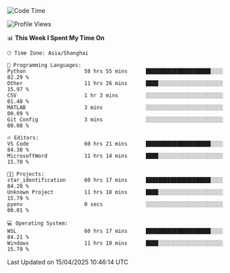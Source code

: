 <!--START_SECTION:waka-->
![Code Time](http://img.shields.io/badge/Code%20Time-2%2C627%20hrs%206%20mins-blue)

![Profile Views](http://img.shields.io/badge/Profile%20Views-0-blue)

📊 **This Week I Spent My Time On** 

```text
🕑︎ Time Zone: Asia/Shanghai

💬 Programming Languages: 
Python                   58 hrs 55 mins      █████████████████████░░░░   82.29 % 
Other                    11 hrs 26 mins      ████░░░░░░░░░░░░░░░░░░░░░   15.97 % 
CSV                      1 hr 3 mins         ░░░░░░░░░░░░░░░░░░░░░░░░░   01.48 % 
MATLAB                   3 mins              ░░░░░░░░░░░░░░░░░░░░░░░░░   00.09 % 
Git Config               3 mins              ░░░░░░░░░░░░░░░░░░░░░░░░░   00.08 % 

🔥 Editors: 
VS Code                  60 hrs 21 mins      █████████████████████░░░░   84.30 % 
MicrosoftWord            11 hrs 14 mins      ████░░░░░░░░░░░░░░░░░░░░░   15.70 % 

🐱‍💻 Projects: 
star_identification      60 hrs 17 mins      █████████████████████░░░░   84.20 % 
Unknown Project          11 hrs 18 mins      ████░░░░░░░░░░░░░░░░░░░░░   15.79 % 
pyenv                    0 secs              ░░░░░░░░░░░░░░░░░░░░░░░░░   00.01 % 

💻 Operating System: 
WSL                      60 hrs 17 mins      █████████████████████░░░░   84.21 % 
Windows                  11 hrs 18 mins      ████░░░░░░░░░░░░░░░░░░░░░   15.79 % 
```


 Last Updated on 15/04/2025 10:46:14 UTC
<!--END_SECTION:waka-->